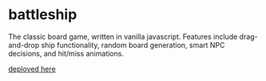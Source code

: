 # battleship
The classic board game, written in vanilla javascript. Features include drag-and-drop ship functionality, random
board generation, smart NPC decisions, and hit/miss animations.

[deployed here](https://chris-newton.github.io/battleship/)
